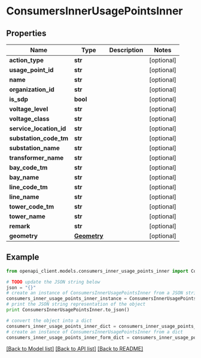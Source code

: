 # ConsumersInnerUsagePointsInner


## Properties
Name | Type | Description | Notes
------------ | ------------- | ------------- | -------------
**action_type** | **str** |  | [optional] 
**usage_point_id** | **str** |  | [optional] 
**name** | **str** |  | [optional] 
**organization_id** | **str** |  | [optional] 
**is_sdp** | **bool** |  | [optional] 
**voltage_level** | **str** |  | [optional] 
**voltage_class** | **str** |  | [optional] 
**service_location_id** | **str** |  | [optional] 
**substation_code_tm** | **str** |  | [optional] 
**substation_name** | **str** |  | [optional] 
**transformer_name** | **str** |  | [optional] 
**bay_code_tm** | **str** |  | [optional] 
**bay_name** | **str** |  | [optional] 
**line_code_tm** | **str** |  | [optional] 
**line_name** | **str** |  | [optional] 
**tower_code_tm** | **str** |  | [optional] 
**tower_name** | **str** |  | [optional] 
**remark** | **str** |  | [optional] 
**geometry** | [**Geometry**](Geometry.md) |  | [optional] 

## Example

```python
from openapi_client.models.consumers_inner_usage_points_inner import ConsumersInnerUsagePointsInner

# TODO update the JSON string below
json = "{}"
# create an instance of ConsumersInnerUsagePointsInner from a JSON string
consumers_inner_usage_points_inner_instance = ConsumersInnerUsagePointsInner.from_json(json)
# print the JSON string representation of the object
print ConsumersInnerUsagePointsInner.to_json()

# convert the object into a dict
consumers_inner_usage_points_inner_dict = consumers_inner_usage_points_inner_instance.to_dict()
# create an instance of ConsumersInnerUsagePointsInner from a dict
consumers_inner_usage_points_inner_form_dict = consumers_inner_usage_points_inner.from_dict(consumers_inner_usage_points_inner_dict)
```
[[Back to Model list]](../README.md#documentation-for-models) [[Back to API list]](../README.md#documentation-for-api-endpoints) [[Back to README]](../README.md)


